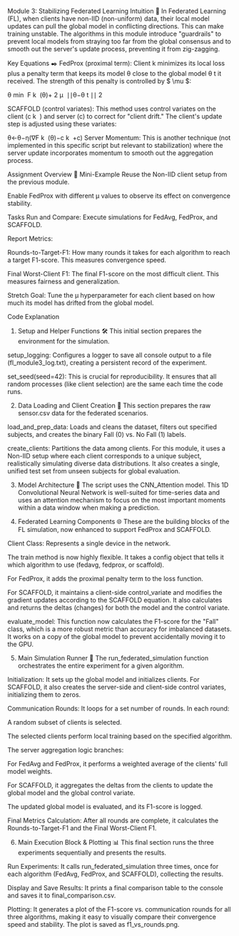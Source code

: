 Module 3: Stabilizing Federated Learning
Intuition 🧠
In Federated Learning (FL), when clients have non-IID (non-uniform) data, their local model updates can pull the global model in conflicting directions. This can make training unstable. The algorithms in this module introduce "guardrails" to prevent local models from straying too far from the global consensus and to smooth out the server's update process, preventing it from zig-zagging.

Key Equations ✒️
FedProx (proximal term): Client k minimizes its local loss plus a penalty term that keeps its model θ close to the global model θ 
t
  it received. The strength of this penalty is controlled by $ \mu $:

θ
min
​
 F 
k
​
 (θ)+ 
2
μ
​
 ∣∣θ−θ 
t
 ∣∣ 
2
 
SCAFFOLD (control variates): This method uses control variates on the client (c 
k
​
 ) and server (c) to correct for "client drift." The client's update step is adjusted using these variates:

θ←θ−η(∇F 
k
​
 (θ)−c 
k
​
 +c)
Server Momentum: This is another technique (not implemented in this specific script but relevant to stabilization) where the server update incorporates momentum to smooth out the aggregation process.

Assignment Overview 📝
Mini-Example
Reuse the Non-IID client setup from the previous module.

Enable FedProx with different μ values to observe its effect on convergence stability.

Tasks
Run and Compare: Execute simulations for FedAvg, FedProx, and SCAFFOLD.

Report Metrics:

Rounds-to-Target-F1: How many rounds it takes for each algorithm to reach a target F1-score. This measures convergence speed.

Final Worst-Client F1: The final F1-score on the most difficult client. This measures fairness and generalization.

Stretch Goal: Tune the μ hyperparameter for each client based on how much its model has drifted from the global model.

Code Explanation
1. Setup and Helper Functions 🛠️
This initial section prepares the environment for the simulation.

setup_logging: Configures a logger to save all console output to a file (fl_module3_log.txt), creating a persistent record of the experiment.

set_seed(seed=42): This is crucial for reproducibility. It ensures that all random processes (like client selection) are the same each time the code runs.

2. Data Loading and Client Creation 🧹
This section prepares the raw sensor.csv data for the federated scenarios.

load_and_prep_data: Loads and cleans the dataset, filters out specified subjects, and creates the binary Fall (0) vs. No Fall (1) labels.

create_clients: Partitions the data among clients. For this module, it uses a Non-IID setup where each client corresponds to a unique subject, realistically simulating diverse data distributions. It also creates a single, unified test set from unseen subjects for global evaluation.

3. Model Architecture 🧠
The script uses the CNN_Attention model. This 1D Convolutional Neural Network is well-suited for time-series data and uses an attention mechanism to focus on the most important moments within a data window when making a prediction.

4. Federated Learning Components 🌐
These are the building blocks of the FL simulation, now enhanced to support FedProx and SCAFFOLD.

Client Class: Represents a single device in the network.

The train method is now highly flexible. It takes a config object that tells it which algorithm to use (fedavg, fedprox, or scaffold).

For FedProx, it adds the proximal penalty term to the loss function.

For SCAFFOLD, it maintains a client-side control_variate and modifies the gradient updates according to the SCAFFOLD equation. It also calculates and returns the deltas (changes) for both the model and the control variate.

evaluate_model: This function now calculates the F1-score for the "Fall" class, which is a more robust metric than accuracy for imbalanced datasets. It works on a copy of the global model to prevent accidentally moving it to the GPU.

5. Main Simulation Runner 🏃
The run_federated_simulation function orchestrates the entire experiment for a given algorithm.

Initialization: It sets up the global model and initializes clients. For SCAFFOLD, it also creates the server-side and client-side control variates, initializing them to zeros.

Communication Rounds: It loops for a set number of rounds. In each round:

A random subset of clients is selected.

The selected clients perform local training based on the specified algorithm.

The server aggregation logic branches:

For FedAvg and FedProx, it performs a weighted average of the clients' full model weights.

For SCAFFOLD, it aggregates the deltas from the clients to update the global model and the global control variate.

The updated global model is evaluated, and its F1-score is logged.

Final Metrics Calculation: After all rounds are complete, it calculates the Rounds-to-Target-F1 and the Final Worst-Client F1.

6. Main Execution Block & Plotting 📊
This final section runs the three experiments sequentially and presents the results.

Run Experiments: It calls run_federated_simulation three times, once for each algorithm (FedAvg, FedProx, and SCAFFOLD), collecting the results.

Display and Save Results: It prints a final comparison table to the console and saves it to final_comparison.csv.

Plotting: It generates a plot of the F1-score vs. communication rounds for all three algorithms, making it easy to visually compare their convergence speed and stability. The plot is saved as f1_vs_rounds.png.